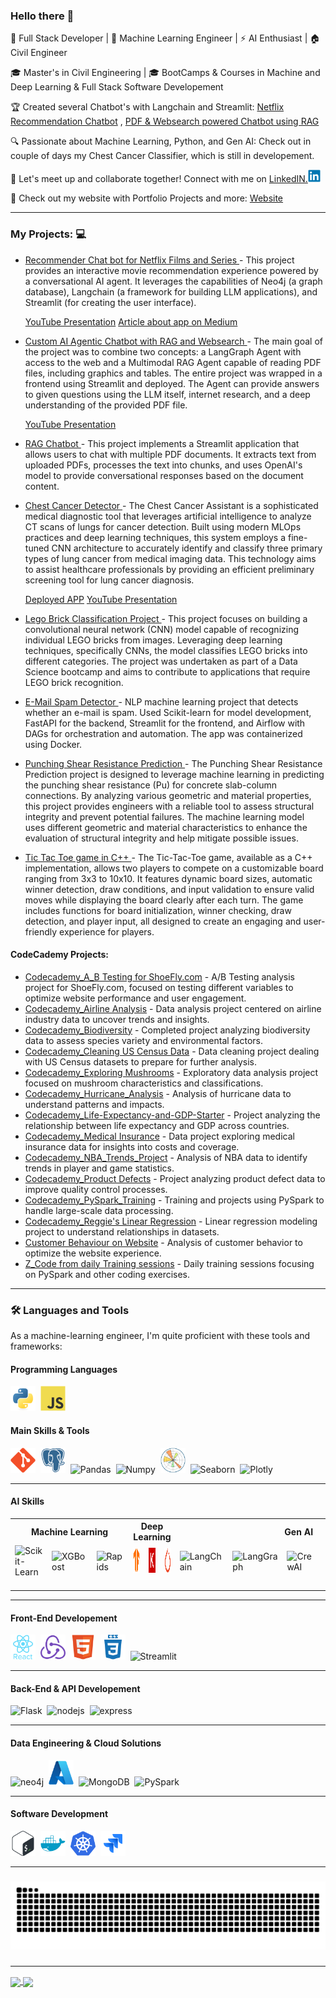 ### Hello there 👋 

🔄 Full Stack Developer | 🤖 Machine Learning Engineer | :zap: AI Enthusiast | :house: Civil Engineer

🎓 Master's in Civil Engineering | 🎓 BootCamps & Courses in Machine and Deep Learning & Full Stack Software Developement

🏆 Created several Chatbot's with Langchain and Streamlit: <a href="https://gg-netflix-recommender.streamlit.app/">Netflix Recommendation Chatbot</a> , <a href="https://gg-langgraphagent.streamlit.app/">PDF & Websearch powered Chatbot using RAG</a>

🔍 Passionate about Machine Learning, Python, and Gen AI: Check out in couple of days my Chest Cancer Classifier, which is still in developement.

🤝 Let's meet up and collaborate together! Connect with me on <a href="https://www.linkedin.com/in/gregory-gomza/">LinkedIN.<img src="https://github.com/devicons/devicon/blob/master/icons/linkedin/linkedin-original.svg" title="linkedin" width="20" height="20"></a>&nbsp;

🪪 Check out my website with Portfolio Projects and more: <a href="https://grzegorz-gomza.github.io/website-resume/"> Website </a>
<a href=""></a>

---
### My Projects: 💻

* <a href="https://github.com/grzegorz-gomza/Recommender_System_with_Neo4j"> Recommender Chat bot for Netflix Films and Series </a> - This project provides an interactive movie recommendation experience powered by a conversational AI agent. It leverages the capabilities of Neo4j (a graph database), Langchain (a framework for building LLM applications), and Streamlit (for creating the user interface).

    <a href="https://youtu.be/HAIaNS-dj-E">YouTube Presentation</a>
    <a href="https://medium.com/@gomza.datascience/building-an-ai-agent-for-movie-recommendations-with-neo4j-and-langchain-part-1-a5ffa101cf1d">Article about app on Medium</a>

* <a href="https://github.com/grzegorz-gomza/Langgraph_Agent"> Custom AI Agentic Chatbot with RAG and Websearch </a> - The main goal of the project was to combine two concepts: a LangGraph Agent with access to the web and a Multimodal RAG Agent capable of reading PDF files, including graphics and tables. The entire project was wrapped in a frontend using Streamlit and deployed. The Agent can provide answers to given questions using the LLM itself, internet research, and a deep understanding of the provided PDF file.

    <a href="https://youtu.be/DuAuMw9S9J0">YouTube Presentation</a>
    
* <a href="https://github.com/grzegorz-gomza/Chat_with_PDF"> RAG Chatbot </a> - This project implements a Streamlit application that allows users to chat with multiple PDF documents. It extracts text from uploaded PDFs, processes the text into chunks, and uses OpenAI's model to provide conversational responses based on the document content.
* <a href="https://github.com/grzegorz-gomza/Chest_Cancer_Classification_MLOps.git"> Chest Cancer Detector </a> - The Chest Cancer Assistant is a sophisticated medical diagnostic tool that leverages artificial intelligence to analyze CT scans of lungs for cancer detection. Built using modern MLOps practices and deep learning techniques, this system employs a fine-tuned CNN architecture to accurately identify and classify three primary types of lung cancer from medical imaging data. This technology aims to assist healthcare professionals by providing an efficient preliminary screening tool for lung cancer diagnosis.

    <a href="http://56.228.36.7:1988/">Deployed APP</a>
    <a href="https://youtu.be/TW8r8h0-0PY">YouTube Presentation</a>
    
* <a href="https://github.com/grzegorz-gomza/Portfolio_Projects/tree/main/Lego%20recognition"> Lego Brick Classification Project </a> - This project focuses on building a convolutional neural network (CNN) model capable of recognizing individual LEGO bricks from images. Leveraging deep learning techniques, specifically CNNs, the model classifies LEGO bricks into different categories. The project was undertaken as part of a Data Science bootcamp and aims to contribute to applications that require LEGO brick recognition.
* <a href="https://github.com/grzegorz-gomza/E-mail_Spam_Detection"> E-Mail Spam Detector </a> - NLP machine learning project that detects whether an e-mail is spam. Used Scikit-learn for model development, FastAPI for the backend, Streamlit for the frontend, and Airflow with DAGs for orchestration and automation. The app was containerized using Docker.
* <a href="https://github.com/grzegorz-gomza/Portfolio_Projects/tree/main/Concrete%20Punching"> Punching Shear Resistance Prediction </a> - The Punching Shear Resistance Prediction project is designed to leverage machine learning in predicting the punching shear resistance (Pu) for concrete slab-column connections. By analyzing various geometric and material properties, this project provides engineers with a reliable tool to assess structural integrity and prevent potential failures. The machine learning model uses different geometric and material characteristics to enhance the evaluation of structural integrity and help mitigate possible issues.
* <a href="https://github.com/grzegorz-gomza/Tic_Tac_Toe_C--"> Tic Tac Toe game in C++ </a> - The Tic-Tac-Toe game, available as a C++ implementation, allows two players to compete on a customizable board ranging from 3x3 to 10x10. It features dynamic board sizes, automatic winner detection, draw conditions, and input validation to ensure valid moves while displaying the board clearly after each turn. The game includes functions for board initialization, winner checking, draw detection, and player input, all designed to create an engaging and user-friendly experience for players.


#### CodeCademy Projects:
* [Codecademy_A_B Testing for ShoeFly.com](https://github.com/grzegorz-gomza/Portfolio_Projects/tree/main/Codecademy_A_B%20Testing%20for%20ShoeFly) - A/B Testing analysis project for ShoeFly.com, focused on testing different variables to optimize website performance and user engagement.  
* [Codecademy_Airline Analysis](https://github.com/grzegorz-gomza/Portfolio_Projects/tree/main/Codecademy_Airline%20Analysis) - Data analysis project centered on airline industry data to uncover trends and insights.  
* [Codecademy_Biodiversity](https://github.com/grzegorz-gomza/Portfolio_Projects/tree/main/Codecademy_Biodiversity) - Completed project analyzing biodiversity data to assess species variety and environmental factors.  
* [Codecademy_Cleaning US Census Data](https://github.com/grzegorz-gomza/Portfolio_Projects/tree/main/Codecademy_Cleaning%20US%20Census%20Data) - Data cleaning project dealing with US Census datasets to prepare for further analysis.  
* [Codecademy_Exploring Mushrooms](https://github.com/grzegorz-gomza/Portfolio_Projects/tree/main/Codecademy_Exploring%20Mushrooms) - Exploratory data analysis project focused on mushroom characteristics and classifications.  
* [Codecademy_Hurricane_Analysis](https://github.com/grzegorz-gomza/Portfolio_Projects/tree/main/Codecademy_Hurricane_Analysis) - Analysis of hurricane data to understand patterns and impacts.  
* [Codecademy_Life-Expectancy-and-GDP-Starter](https://github.com/grzegorz-gomza/Portfolio_Projects/tree/main/Codecademy_Life-Expectancy-and-GDP-Starter) - Project analyzing the relationship between life expectancy and GDP across countries.  
* [Codecademy_Medical Insurance](https://github.com/grzegorz-gomza/Portfolio_Projects/tree/main/Codecademy_Medical%20Insurance) - Data project exploring medical insurance data for insights into costs and coverage.  
* [Codecademy_NBA_Trends_Project](https://github.com/grzegorz-gomza/Portfolio_Projects/tree/main/Codecademy_NBA_Trends_Project) - Analysis of NBA data to identify trends in player and game statistics.  
* [Codecademy_Product Defects](https://github.com/grzegorz-gomza/Portfolio_Projects/tree/main/Codecademy_Product%20Defects) - Project analyzing product defect data to improve quality control processes.  
* [Codecademy_PySpark_Training](https://github.com/grzegorz-gomza/Portfolio_Projects/tree/main/Codecademy_PySpark_Training) - Training and projects using PySpark to handle large-scale data processing.  
* [Codecademy_Reggie's Linear Regression](https://github.com/grzegorz-gomza/Portfolio_Projects/tree/main/Codecademy_Reggie's%20Linear%20Regression) - Linear regression modeling project to understand relationships in datasets.  
* [Customer Behaviour on Website](https://github.com/grzegorz-gomza/Portfolio_Projects/tree/main/Customer%20Behaviour%20on%20Website) - Analysis of customer behavior to optimize the website experience.  
* [Z_Code from daily Training sessions](https://github.com/grzegorz-gomza/Portfolio_Projects/tree/main/Z_Code%20from%20daily%20Training%20sessions) - Daily training sessions focusing on PySpark and other coding exercises.

--- 

### :hammer_and_wrench: Languages and Tools
As a machine-learning engineer, I'm quite proficient with these tools and frameworks:

#### Programming Languages
<div>
    <img src="https://github.com/devicons/devicon/blob/master/icons/python/python-original.svg" title="Python" alt="Python" width="40" height="40"/>&nbsp;
    <img src="https://github.com/devicons/devicon/blob/master/icons/javascript/javascript-original.svg" title="Python" alt="Python" width="40" height="40"/>&nbsp;
</div>


#### Main Skills & Tools
<div>
  <img src="https://github.com/devicons/devicon/blob/master/icons/git/git-original.svg" title="Git" alt="Git" width="40" height="40"/>&nbsp;
  <img src="https://github.com/devicons/devicon/blob/ca28c779441053191ff11710fe24a9e6c23690d6/icons/postgresql/postgresql-plain.svg" title="PostgresSQL" alt="PostgresSQL" width="40" height="40"/>&nbsp;
  <img src="https://github.com/user-attachments/assets/fff0c8a2-efd7-4187-8c7c-91eb9f9c4355" title="Pandas" alt="Pandas" width="40" height="40"/>&nbsp;
  <img src="https://github.com/user-attachments/assets/1df6f114-3051-40e0-a401-5ae043e7ac31" title="Numpy" alt="Numpy" width=40"/>&nbsp;
  <img src="https://github.com/devicons/devicon/blob/master/icons/matplotlib/matplotlib-original.svg" title="Matplotlib" alt="Matplotlib" width="40" height="40"/>&nbsp;
  <img src="https://github.com/user-attachments/assets/a8d54b41-6a55-460a-b53f-2c78ae344431" title="Seaborn" alt="Seaborn" height="40"/>&nbsp;
  <img src="https://github.com/user-attachments/assets/a6167cbf-7cab-47d4-ac33-80ec00ef7369" title="Plotly" alt="Plotly" height="40"/>&nbsp;

</div>

---

#### AI Skills
<div>
    <table>
        <tr>
            <th colspan="3"> Machine Learning</th>
            <th colspan="3"> Deep Learning </th>
            <th colspan="5"> Gen AI </th>
        </tr>
        <tr>
          <td><img src="https://github.com/user-attachments/assets/ac2249b8-13df-442c-80e9-13dbdb21a545" title="Scikit-Learn" alt="Scikit-Learn" width="40" height="40"/>&nbsp;</td>
          <td><img src="https://encrypted-tbn0.gstatic.com/images?q=tbn:ANd9GcSnQb_6N-2J8mVZhy0b5Hwr1qVS7g0jU115ow&s" title="XGBoost" alt="XGBoost" width="40" height="40"/>&nbsp;</td>
          <td><img src="https://github.com/user-attachments/assets/b0a4b665-c090-4d85-b7d8-d9786d4d308e" title="Rapids" alt="Rapids" height="40"/>&nbsp;</td>
          <td><img src="https://github.com/devicons/devicon/blob/master/icons/tensorflow/tensorflow-original.svg" title="TensorFlow" alt="TensorFlow" width="40" height="40"/>&nbsp;</td>
          <td><img src="https://raw.githubusercontent.com/devicons/devicon/master/icons/keras/keras-original.svg" title="Keras" alt="Keras" width="40" height="40"/>&nbsp;</td>
          <td><img src="https://raw.githubusercontent.com/devicons/devicon/master/icons/pytorch/pytorch-original.svg" title="PyTorch" alt="PyTorch" width="40" height="40"/>&nbsp;</td>
          <td><img src="https://github.com/user-attachments/assets/e3f1b30c-d508-4b5d-81a5-4973d16cf1d1" title="LangChain" alt="LangChain" height="40"/>&nbsp;</td>
          <td><img src="https://github.com/user-attachments/assets/64c308b5-2f49-4ee0-aff9-32db36fc91eb" title="LangGraph" alt="LangGraph" height="40"/>&nbsp;</td>
          <td><img src="https://github.com/user-attachments/assets/80233f20-c06a-4443-a83e-7d80401cd414"  title="CrewAI" alt="CrewAI" height="40"/>&nbsp;</td>
          <td><img src="https://github.com/user-attachments/assets/d2d7aa1c-5192-40f5-8311-1e8b6f5205a1" title="OpenAI" alt="OpenAI" height="40"/>&nbsp;</td>
          <td><img src="https://github.com/user-attachments/assets/5f2afb0f-47d4-414d-b571-b403b0611ebd" title="Hugginface" alt="Huggingface" height="40"/>&nbsp;</td>
        </tr>
    </table>
</div>

---

#### Front-End Developement
<div>
  <img src="https://github.com/devicons/devicon/blob/master/icons/react/react-original-wordmark.svg" title="React" alt="React" height="40"/>&nbsp;
  <img src="https://github.com/devicons/devicon/blob/master/icons/redux/redux-original.svg" title="Redux" alt="Redux" height="40"/>&nbsp;
  <img src="https://github.com/devicons/devicon/blob/master/icons/html5/html5-original.svg" title="HTML5" alt="HTML" width="40" height="40"/>&nbsp;
  <img src="https://github.com/devicons/devicon/blob/master/icons/css3/css3-plain-wordmark.svg"  title="CSS3" alt="CSS" width="40" height="40"/>&nbsp;
  <img src="https://github.com/user-attachments/assets/dcbc504c-722a-4fdc-aafe-704f144596a5" title="Streamlit" alt="Streamlit" height="40"/>&nbsp;
</div>

---

#### Back-End & API Developement
<img src="https://github.com/user-attachments/assets/c148999a-4e6f-423b-8389-2c1e18308bff" title="Flask" alt="Flask" height="40"/>&nbsp;
<img src="https://github.com/user-attachments/assets/99f07b07-93cf-456a-b295-7cf4108c031d" title="nodejs" alt="nodejs" height="40"/>&nbsp;
<img src="https://github.com/user-attachments/assets/64c60990-c4f7-407b-b49c-50c0a87891c8" title="express" alt="express" height="40"/>&nbsp;


---

#### Data Engineering & Cloud Solutions
<div>
  <img src="https://github.com/user-attachments/assets/d40481a8-0569-4cf0-945a-0a28fb59c5b4" title="neo4j" alt="neo4j" height="40"/>&nbsp;
  <img src="https://github.com/devicons/devicon/blob/master/icons/azure/azure-original.svg" title="Azure" alt="Azure" height="40"/>&nbsp;
  <img src="https://github.com/user-attachments/assets/e1cc1c77-637e-4342-8ca4-63aae4bef9ac" title="MongoDB" alt="MongoDB" height="40"/>&nbsp;
  <img src="https://github.com/user-attachments/assets/9038d970-f6c5-496e-87fe-9093dd706629" title="PySpark" alt="PySpark" height="40"/>&nbsp;

</div>

---

#### Software Development
<div>
  <img src="https://github.com/devicons/devicon/blob/master/icons/bash/bash-original.svg" title="Bash" alt="Bash" width="40" height="40"/>&nbsp;
  <img src="https://github.com/devicons/devicon/blob/master/icons/docker/docker-plain.svg" title="Docker" alt="Docker" width="40" height="40"/>&nbsp;
  <img src="https://github.com/devicons/devicon/blob/master/icons/kubernetes/kubernetes-plain.svg" title="Kubernetes" alt="Kubernetes" width="40" height="40"/>&nbsp;
  <img src="https://github.com/devicons/devicon/blob/master/icons/jira/jira-original.svg" title="Jira" alt="Jira" width="40" height="40"/>&nbsp;
</div>

---

###
<picture>
  <source media="(prefers-color-scheme: dark)" srcset="https://raw.githubusercontent.com/grzegorz-gomza/grzegorz-gomza/output/github-contribution-grid-snake-dark.svg" />
  <source media="(prefers-color-scheme: light)" srcset="https://raw.githubusercontent.com/grzegorz-gomza/grzegorz-gomza/output/github-contribution-grid-snake-dark.svg" alt="Snake animation" />
  <img alt="github-snake" src="https://raw.githubusercontent.com/grzegorz-gomza/grzegorz-gomza/output/github-contribution-grid-snake.svg" />
</picture>

###

---

<a href="#">
  <img height=128 align="center" src="https://github-readme-stats.vercel.app/api?username=grzegorz-gomza&theme=github_dark" />
</a>

<a href="#">
  <img height=128 align="center" src="https://github-readme-stats.vercel.app/api/top-langs/?username=grzegorz-gomza&layout=compact&theme=github_dark&langs_count=8&card_width=256"/>
</a>
